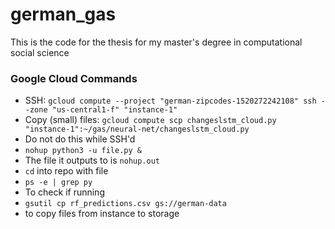 # german_gas
This is the code for the thesis for my master's degree in computational social science

### Google Cloud Commands
- SSH: `gcloud compute --project "german-zipcodes-1520272242108" ssh --zone "us-central1-f" "instance-1"`
- Copy (small) files: `gcloud compute scp changeslstm_cloud.py "instance-1":~/gas/neural-net/changeslstm_cloud.py`
 - Do not do this while SSH'd
- `nohup python3 -u file.py &`
 - The file it outputs to is `nohup.out`
 - `cd` into repo with file
- `ps -e | grep py`
 - To check if running
- `gsutil cp rf_predictions.csv gs://german-data`
 - to copy files from instance to storage
